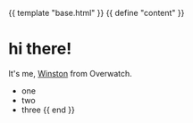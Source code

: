 {{ template "base.html" }}
{{ define "content" }}
# hi there!

It's me, [Winston](https://google.com) from Overwatch.

- one
- two
- three
{{ end }}
